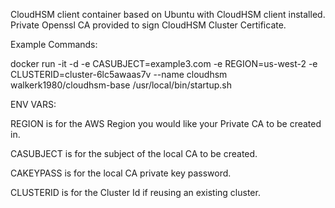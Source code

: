 CloudHSM client container based on Ubuntu with CloudHSM client installed.
Private Openssl CA provided to sign CloudHSM Cluster Certificate.

Example Commands:

docker run -it -d -e CASUBJECT=example3.com -e REGION=us-west-2 -e CLUSTERID=cluster-6lc5awaas7v --name cloudhsm walkerk1980/cloudhsm-base /usr/local/bin/startup.sh

ENV VARS:

REGION is for the AWS Region you would like your Private CA to be created in.

CASUBJECT is for the subject of the local CA to be created.

CAKEYPASS is for the local CA private key password.

CLUSTERID is for the Cluster Id if reusing an existing cluster.
